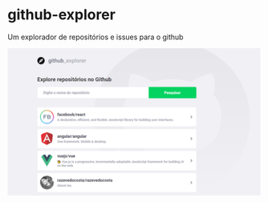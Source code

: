 # github-explorer
Um explorador de repositórios e issues para o github

![](https://github.com/razevedocosta/github-explorer/blob/master/src/assets/print.png)
